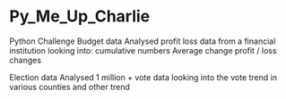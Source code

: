 # Py_Me_Up_Charlie
Python Challenge
Budget data
Analysed profit loss data from a financial institution looking into: 
cumulative numbers
Average change
profit / loss changes

Election data
Analysed 1 million + vote data looking into the vote trend in various counties and other trend
